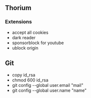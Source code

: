 ## Thorium

### Extensions

- accept all cookies
- dark reader
- sponsorblock for youtube
- ublock origin


## Git

- copy id_rsa
- chmod 600 id_rsa
- git config --global user.email "mail"
- git config --global user.name "name"

